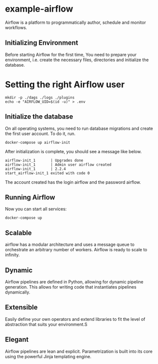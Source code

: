 # example-airflow
Airflow is a platform to programmatically author, schedule and monitor workflows.


##  Initializing Environment
Before starting Airflow for the first time, You need to prepare your environment, i.e. create the necessary files, directories and initialize the database.

# Setting the right Airflow user
    mkdir -p ./dags ./logs ./plugins
    echo -e "AIRFLOW_UID=$(id -u)" > .env

## Initialize the database
On all operating systems, you need to run database migrations and create the first user account. To do it, run.

    docker-compose up airflow-init

After initialization is complete, you should see a message like below.

    airflow-init_1       | Upgrades done
    airflow-init_1       | Admin user airflow created
    airflow-init_1       | 2.2.4
    start_airflow-init_1 exited with code 0
The account created has the login airflow and the password airflow.

## Running Airflow
Now you can start all services:
    
    docker-compose up



## Scalable
airflow has a modular architecture and uses a message queue to orchestrate an arbitrary number of workers. Airflow is ready to scale to infinity.
## Dynamic
Airflow pipelines are defined in Python, allowing for dynamic pipeline generation. This allows for writing code that instantiates pipelines dynamically.
## Extensible
Easily define your own operators and extend libraries to fit the level of abstraction that suits your environment.S
## Elegant
Airflow pipelines are lean and explicit. Parametrization is built into its core using the powerful Jinja templating engine.
